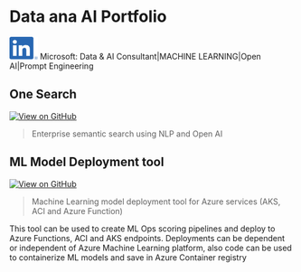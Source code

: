 # Data ana AI Portfolio
<img src="assets/img/LI-In-Bug.png" data-canonical-src="https://www.linkedin.com/in/asthaagarwal/" width="50" height="40" /> Microsoft: Data & AI Consultant|MACHINE LEARNING|Open AI|Prompt Engineering

## One Search
[![View on GitHub](https://img.shields.io/badge/GitHub-View_on_GitHub-blue?logo=GitHub)](https://github.com/asthaa29/onesearch)
> Enterprise semantic search using NLP and Open AI

## ML Model Deployment tool
[![View on GitHub](https://img.shields.io/badge/GitHub-View_on_GitHub-blue?logo=GitHub)](https://github.com/asthaa29/modeldeploymenttool)
> Machine Learning model deployment tool for Azure services (AKS, ACI and Azure Function)

This tool can be used to create ML Ops scoring pipelines and deploy to Azure Functions, ACI and AKS endpoints. Deployments can be dependent or independent of Azure Machine Learning platform, also code can be used to containerize ML models and save in Azure Container registry
